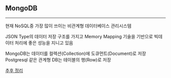 ## MongoDB
--- 
현재 NoSQL중 가장 많이 쓰이는 비관계형 데이터베이스 관리시스템

JSON Type의 데이터 저장 구조를 가지고 Memory Mapping 기술을 기반으로 빅데이터 처리에 좋은 성능을 지니고 있음  

MongoDB는 데이터를 컬렉션(Collection)에 도큐먼트(Document)로 저장
Postgresql 같은 관계형 DB는 테이블의 행(Row)로 저장

[추후 정리](https://hwanine.github.io/database/MongoDB/)